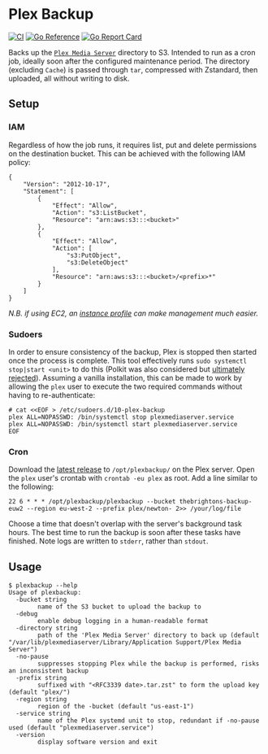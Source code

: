 # Plex Backup

[![CI](https://github.com/gebn/plexbackup/actions/workflows/ci.yaml/badge.svg)](https://github.com/gebn/plexbackup/actions/workflows/ci.yaml)
[![Go Reference](https://pkg.go.dev/badge/github.com/gebn/plexbackup.svg)](https://pkg.go.dev/github.com/gebn/plexbackup)
[![Go Report Card](https://goreportcard.com/badge/github.com/gebn/plexbackup)](https://goreportcard.com/report/github.com/gebn/plexbackup)

Backs up the [`Plex Media Server`](https://www.plex.tv) directory to S3.
Intended to run as a cron job, ideally soon after the configured maintenance period.
The directory (excluding `Cache`) is passed through `tar`, compressed with Zstandard, then uploaded, all without writing to disk.

## Setup

### IAM

Regardless of how the job runs, it requires list, put and delete permissions on the destination bucket. This can be achieved with the following IAM policy:

    {
        "Version": "2012-10-17",
        "Statement": [
            {
                "Effect": "Allow",
                "Action": "s3:ListBucket",
                "Resource": "arn:aws:s3:::<bucket>"
            },
            {
                "Effect": "Allow",
                "Action": [
                    "s3:PutObject",
                    "s3:DeleteObject"
                ],
                "Resource": "arn:aws:s3:::<bucket>/<prefix>*"
            }
        ]
    }

*N.B. if using EC2, an [instance profile](https://docs.aws.amazon.com/IAM/latest/UserGuide/id_roles_use_switch-role-ec2.html) can make management much easier.*

### Sudoers

In order to ensure consistency of the backup, Plex is stopped then started once the process is complete.
This tool effectively runs `sudo systemctl stop|start <unit>` to do this (Polkit was also considered but [ultimately rejected](https://github.com/gebn/plexbackup/issues/6#issuecomment-452899467)).
Assuming a vanilla installation, this can be made to work by allowing the `plex` user to execute the two required commands without having to re-authenticate:

    # cat <<EOF > /etc/sudoers.d/10-plex-backup
    plex ALL=NOPASSWD: /bin/systemctl stop plexmediaserver.service
    plex ALL=NOPASSWD: /bin/systemctl start plexmediaserver.service
    EOF

### Cron

Download the [latest release](https://github.com/gebn/plexbackup/releases/latest) to `/opt/plexbackup/` on the Plex server.
Open the `plex` user's crontab with `crontab -eu plex` as root. Add a line similar to the following:

    22 6 * * * /opt/plexbackup/plexbackup --bucket thebrightons-backup-euw2 --region eu-west-2 --prefix plex/newton- 2>> /your/log/file

Choose a time that doesn't overlap with the server's background task hours. The best time to run the backup is soon after these tasks have finished.
Note logs are written to `stderr`, rather than `stdout`.

## Usage

    $ plexbackup --help
    Usage of plexbackup:
      -bucket string
            name of the S3 bucket to upload the backup to
      -debug
            enable debug logging in a human-readable format
      -directory string
            path of the 'Plex Media Server' directory to back up (default "/var/lib/plexmediaserver/Library/Application Support/Plex Media Server")
      -no-pause
            suppresses stopping Plex while the backup is performed, risks an inconsistent backup
      -prefix string
            suffixed with "<RFC3339 date>.tar.zst" to form the upload key (default "plex/")
      -region string
            region of the -bucket (default "us-east-1")
      -service string
            name of the Plex systemd unit to stop, redundant if -no-pause used (default "plexmediaserver.service")
      -version
            display software version and exit
